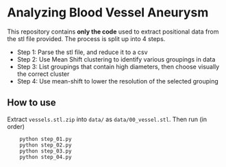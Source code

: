 # Analyzing Blood Vessel Aneurysm

This repository contains **only the code** used to extract positional data from the stl file provided.
The process is split up into 4 steps.

- Step 1: Parse the stl file, and reduce it to a csv
- Step 2: Use Mean Shift clustering to identify various groupings in data
- Step 3: List groupings that contain high diameters, then choose visually the correct cluster
- Step 4: Use mean-shift to lower the resolution of the selected grouping


## How to use
Extract `vessels.stl.zip` into `data/` as `data/00_vessel.stl`.
Then run (in order)

```
    python step_01.py
    python step_02.py
    python step_03.py
    python step_04.py
```
